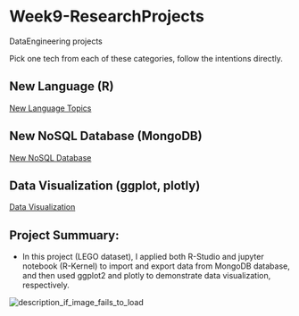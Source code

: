 # Week9-ResearchProjects
DataEngineering projects

Pick one tech from each of these categories, follow the intentions directly.

## New Language (R)

[New Language Topics](lang.md)

## New NoSQL Database (MongoDB)

[New NoSQL Database](dbs.md)

## Data Visualization (ggplot, plotly)

[Data Visualization](vis.md)


## Project Summuary:

- In this project (LEGO dataset), I applied both R-Studio and jupyter notebook (R-Kernel) to import and export data from MongoDB database, and then used ggplot2 and plotly to demonstrate data visualization, respectively.

![description_if_image_fails_to_load](https://github.com/nortonlyr/Week9-ResearchProjects/blob/master/codes/3Dfig.svg)

